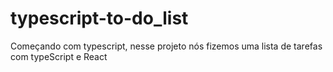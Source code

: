 # typescript-to-do_list
 Começando com typescript, nesse projeto nós fizemos uma lista de tarefas com typeScript e React
